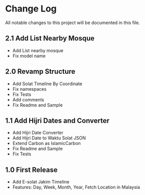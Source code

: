 #  Change Log

All notable changes to this project will be documented in this file.

## 2.1 Add List Nearby Mosque
- Add List nearby mosque
- Fix model name

## 2.0 Revamp Structure
- Add Solat Timeline By Coordinate
- Fix namespaces
- Fix Tests
- Add comments
- Fix Readme and Sample

## 1.1 Add Hijri Dates and Converter
- Add Hijri Date Converter
- Add Hijri Date to Waktu Solat JSON
- Extend Carbon as IslamicCarbon
- Fix Readme and Sample
- Fix Tests

## 1.0 First Release
- Add E-solat Jakim Timeline
- Features: Day, Week, Month, Year, Fetch Location in Malaysia